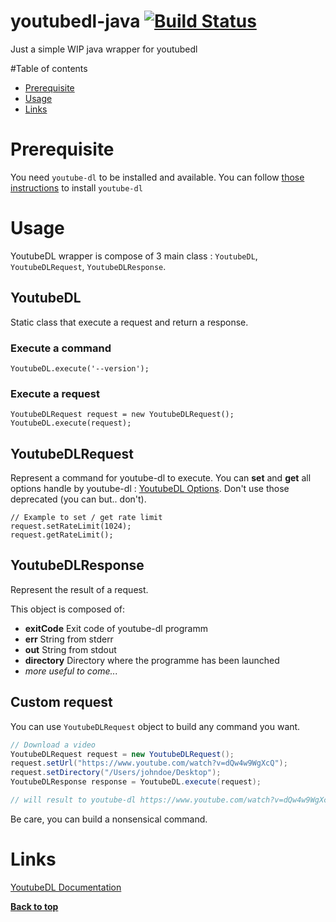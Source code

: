 # youtubedl-java [![Build Status](https://travis-ci.org/sapher/youtubedl-java.svg?branch=master)](https://travis-ci.org/sapher/youtubedl-java)


Just a simple WIP java wrapper for youtubedl

#Table of contents

- [Prerequisite](#prerequisite)
- [Usage](#usage)
- [Links](#links)

# Prerequisite
You need `youtube-dl` to be installed and available. You can follow [those instructions](https://github.com/rg3/youtube-dl/blob/master/README.md#installation) to install `youtube-dl`

# Usage

YoutubeDL wrapper is compose of 3 main class : `YoutubeDL`, `YoutubeDLRequest`, `YoutubeDLResponse`.

## YoutubeDL
Static class that execute a request and return a response.

### Execute a command

```
YoutubeDL.execute('--version');
```

### Execute a request

```
YoutubeDLRequest request = new YoutubeDLRequest();
YoutubeDL.execute(request);
```

## YoutubeDLRequest
Represent a command for youtube-dl to execute.
You can **set** and **get** all options handle by youtube-dl : [YoutubeDL Options](https://github.com/rg3/youtube-dl/blob/master/README.md#options).
Don't use those deprecated (you can but.. don't).

```
// Example to set / get rate limit
request.setRateLimit(1024);
request.getRateLimit();
```

## YoutubeDLResponse
Represent the result of a request.

This object is composed of:

* **exitCode** Exit code of youtube-dl programm
*  **err** String from stderr
*  **out** String from stdout
*  **directory** Directory where the programme has been launched
* *more useful to come...*

## Custom request

You can use `YoutubeDLRequest` object to build any  command you want.

```java
// Download a video
YoutubeDLRequest request = new YoutubeDLRequest();
request.setUrl("https://www.youtube.com/watch?v=dQw4w9WgXcQ");
request.setDirectory("/Users/johndoe/Desktop");
YoutubeDLResponse response = YoutubeDL.execute(request);

// will result to youtube-dl https://www.youtube.com/watch?v=dQw4w9WgXcQ
```

Be care, you can build a nonsensical command.

# Links

[YoutubeDL Documentation](https://github.com/rg3/youtube-dl/blob/master/README.md#installation)

**[Back to top](#table-of-contents)**